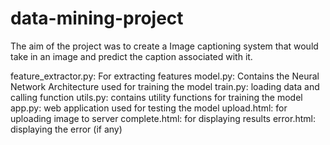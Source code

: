 # data-mining-project

  The aim of the project was to create a Image captioning system that would take in an image and predict the caption associated with it.

  feature_extractor.py: For extracting features
  model.py: Contains the Neural Network Architecture used for training the model
  train.py: loading data and calling function
  utils.py: contains utility functions for training the model
  app.py: web application used for testing the model
  upload.html: for uploading image to server
  complete.html: for displaying results
  error.html: displaying the error (if any)
